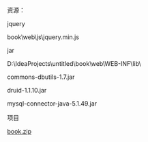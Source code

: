 资源：

jquery

book\web\js\jquery.min.js

jar

D:\IdeaProjects\untitled\book\web\WEB-INF\lib\

commons-dbutils-1.7.jar

druid-1.1.10.jar

mysql-connector-java-5.1.49.jar



项目

[book.zip](assets/book.zip)

